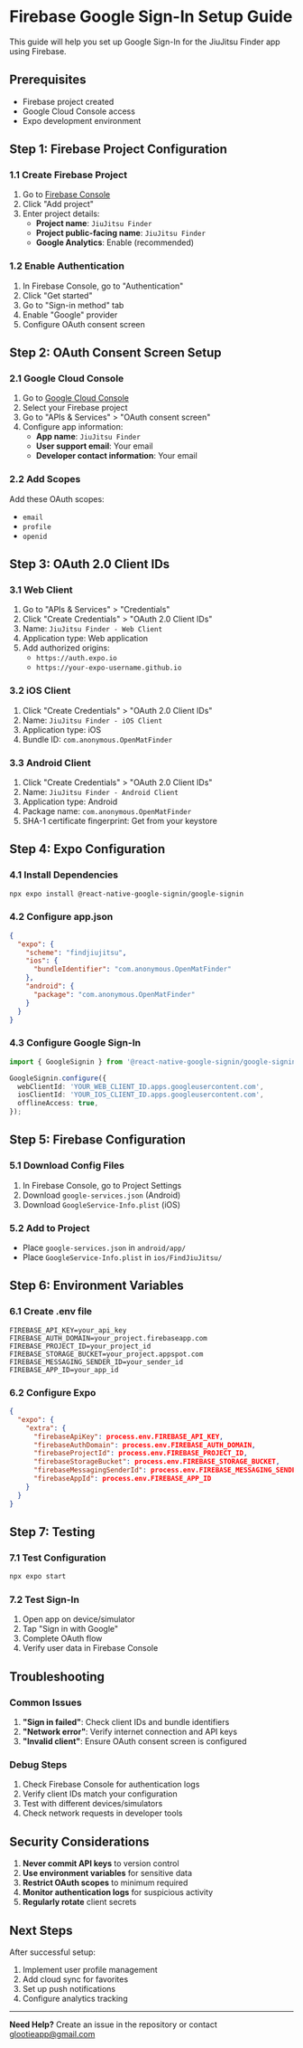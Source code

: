 # Firebase Google Sign-In Setup Guide

This guide will help you set up Google Sign-In for the JiuJitsu Finder app using Firebase.

## Prerequisites

- Firebase project created
- Google Cloud Console access
- Expo development environment

## Step 1: Firebase Project Configuration

### 1.1 Create Firebase Project
1. Go to [Firebase Console](https://console.firebase.google.com/)
2. Click "Add project"
3. Enter project details:
   - **Project name**: `JiuJitsu Finder`
   - **Project public-facing name**: `JiuJitsu Finder`
   - **Google Analytics**: Enable (recommended)

### 1.2 Enable Authentication
1. In Firebase Console, go to "Authentication"
2. Click "Get started"
3. Go to "Sign-in method" tab
4. Enable "Google" provider
5. Configure OAuth consent screen

## Step 2: OAuth Consent Screen Setup

### 2.1 Google Cloud Console
1. Go to [Google Cloud Console](https://console.cloud.google.com/)
2. Select your Firebase project
3. Go to "APIs & Services" > "OAuth consent screen"
4. Configure app information:
   - **App name**: `JiuJitsu Finder`
   - **User support email**: Your email
   - **Developer contact information**: Your email

### 2.2 Add Scopes
Add these OAuth scopes:
- `email`
- `profile`
- `openid`

## Step 3: OAuth 2.0 Client IDs

### 3.1 Web Client
1. Go to "APIs & Services" > "Credentials"
2. Click "Create Credentials" > "OAuth 2.0 Client IDs"
3. Name: `JiuJitsu Finder - Web Client`
4. Application type: Web application
5. Add authorized origins:
   - `https://auth.expo.io`
   - `https://your-expo-username.github.io`

### 3.2 iOS Client
1. Click "Create Credentials" > "OAuth 2.0 Client IDs"
2. Name: `JiuJitsu Finder - iOS Client`
3. Application type: iOS
4. Bundle ID: `com.anonymous.OpenMatFinder`

### 3.3 Android Client
1. Click "Create Credentials" > "OAuth 2.0 Client IDs"
2. Name: `JiuJitsu Finder - Android Client`
3. Application type: Android
4. Package name: `com.anonymous.OpenMatFinder`
5. SHA-1 certificate fingerprint: Get from your keystore

## Step 4: Expo Configuration

### 4.1 Install Dependencies
```bash
npx expo install @react-native-google-signin/google-signin
```

### 4.2 Configure app.json
```json
{
  "expo": {
    "scheme": "findjiujitsu",
    "ios": {
      "bundleIdentifier": "com.anonymous.OpenMatFinder"
    },
    "android": {
      "package": "com.anonymous.OpenMatFinder"
    }
  }
}
```

### 4.3 Configure Google Sign-In
```typescript
import { GoogleSignin } from '@react-native-google-signin/google-signin';

GoogleSignin.configure({
  webClientId: 'YOUR_WEB_CLIENT_ID.apps.googleusercontent.com',
  iosClientId: 'YOUR_IOS_CLIENT_ID.apps.googleusercontent.com',
  offlineAccess: true,
});
```

## Step 5: Firebase Configuration

### 5.1 Download Config Files
1. In Firebase Console, go to Project Settings
2. Download `google-services.json` (Android)
3. Download `GoogleService-Info.plist` (iOS)

### 5.2 Add to Project
- Place `google-services.json` in `android/app/`
- Place `GoogleService-Info.plist` in `ios/FindJiuJitsu/`

## Step 6: Environment Variables

### 6.1 Create .env file
```env
FIREBASE_API_KEY=your_api_key
FIREBASE_AUTH_DOMAIN=your_project.firebaseapp.com
FIREBASE_PROJECT_ID=your_project_id
FIREBASE_STORAGE_BUCKET=your_project.appspot.com
FIREBASE_MESSAGING_SENDER_ID=your_sender_id
FIREBASE_APP_ID=your_app_id
```

### 6.2 Configure Expo
```json
{
  "expo": {
    "extra": {
      "firebaseApiKey": process.env.FIREBASE_API_KEY,
      "firebaseAuthDomain": process.env.FIREBASE_AUTH_DOMAIN,
      "firebaseProjectId": process.env.FIREBASE_PROJECT_ID,
      "firebaseStorageBucket": process.env.FIREBASE_STORAGE_BUCKET,
      "firebaseMessagingSenderId": process.env.FIREBASE_MESSAGING_SENDER_ID,
      "firebaseAppId": process.env.FIREBASE_APP_ID
    }
  }
}
```

## Step 7: Testing

### 7.1 Test Configuration
```bash
npx expo start
```

### 7.2 Test Sign-In
1. Open app on device/simulator
2. Tap "Sign in with Google"
3. Complete OAuth flow
4. Verify user data in Firebase Console

## Troubleshooting

### Common Issues
1. **"Sign in failed"**: Check client IDs and bundle identifiers
2. **"Network error"**: Verify internet connection and API keys
3. **"Invalid client"**: Ensure OAuth consent screen is configured

### Debug Steps
1. Check Firebase Console for authentication logs
2. Verify client IDs match your configuration
3. Test with different devices/simulators
4. Check network requests in developer tools

## Security Considerations

1. **Never commit API keys** to version control
2. **Use environment variables** for sensitive data
3. **Restrict OAuth scopes** to minimum required
4. **Monitor authentication logs** for suspicious activity
5. **Regularly rotate** client secrets

## Next Steps

After successful setup:
1. Implement user profile management
2. Add cloud sync for favorites
3. Set up push notifications
4. Configure analytics tracking

---

**Need Help?** Create an issue in the repository or contact glootieapp@gmail.com 
